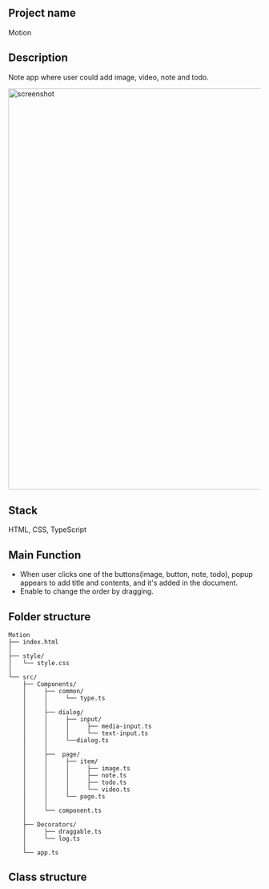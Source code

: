 ## Project name

Motion

## Description

Note app where user could add image, video, note and todo.

<img src="https://github.com/Jongwoop/motion/blob/main/assets/screenshot.gif" alt="screenshot" width="800px" />

## Stack

HTML, CSS, TypeScript

## Main Function

- When user clicks one of the buttons(image, button, note, todo), popup appears to add title and contents, and it's added in the document.
- Enable to change the order by dragging.

## Folder structure

```
Motion
├── index.html
│
├── style/
│   └── style.css
│
└── src/
    ├── Components/
    │     ├── common/
    │     │     └── type.ts
    │     │
    │     ├── dialog/
    │     │     ├── input/
    │     │     │     ├── media-input.ts
    │     │     │     └── text-input.ts
    │     │     └──dialog.ts
    │     │
    │     ├──  page/
    │     │     ├── item/
    │     │     │     ├── image.ts
    │     │     │     ├── note.ts
    │     │     │     ├── todo.ts
    │     │     │     └── video.ts
    │     │     └── page.ts
    │     │
    │     └── component.ts
    │
    ├── Decorators/
    │     ├── draggable.ts
    │     └── log.ts
    │
    └── app.ts
```

## Class structure
